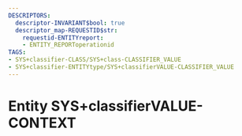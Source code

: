```yaml
---
DESCRIPTORS:
  descriptor-INVARIANT$bool: true
  descriptor_map-REQUESTID$str:
    requestid-ENTITYreport:
    - ENTITY_REPORToperationid
TAGS:
- SYS+classifier-CLASS/SYS+class-CLASSIFIER_VALUE
- SYS+classifier-ENTITYtype/SYS+classifierVALUE-CLASSIFIER_VALUE
---
```

# Entity SYS+classifierVALUE-CONTEXT

